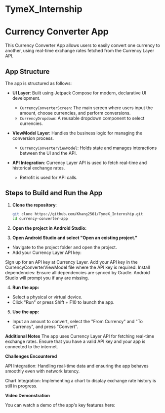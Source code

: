 # TymeX_Internship
# Currency Converter App

This Currency Converter App allows users to easily convert one currency to another, using real-time exchange rates fetched from the Currency Layer API.
## App Structure

The app is structured as follows:

- **UI Layer**: Built using Jetpack Compose for modern, declarative UI development.
  - `CurrencyConverterScreen`: The main screen where users input the amount, choose currencies, and perform conversions.
  - `CurrencyDropdown`: A reusable dropdown component to select currencies.
  
- **ViewModel Layer**: Handles the business logic for managing the conversion process.
  - `CurrencyConverterViewModel`: Holds state and manages interactions between the UI and the API.

- **API Integration**: Currency Layer API is used to fetch real-time and historical exchange rates.
  - Retrofit is used for API calls.
  
## Steps to Build and Run the App

1. **Clone the repository**:
   ```bash
   git clone https://github.com/Khang2561/TymeX_Internship.git
   cd currency-converter-app
2. **Open the project in Android Studio:**

3. **Open Android Studio and select "Open an existing project."**
- Navigate to the project folder and open the project.
- Add your Currency Layer API key:

Sign up for an API key at Currency Layer.
Add your API key in the CurrencyConverterViewModel file where the API key is required.
Install dependencies: Ensure all dependencies are synced by Gradle. Android Studio will prompt you if any are missing.

4. **Run the app:**

- Select a physical or virtual device.
- Click "Run" or press Shift + F10 to launch the app.
5. **Use the app:**

- Input an amount to convert, select the "From Currency" and "To Currency", and press "Convert".

**Additional Notes**
The app uses Currency Layer API for fetching real-time exchange rates. Ensure that you have a valid API key and your app is connected to the internet.

**Challenges Encountered**

API Integration: Handling real-time data and ensuring the app behaves smoothly even with network latency.

Chart Integration: Implementing a chart to display exchange rate history is still in progress.

**Video Demonstration**

You can watch a demo of the app's key features here:
